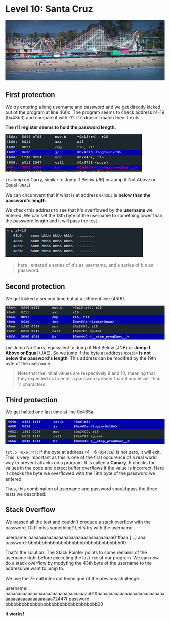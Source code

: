 # Level 10: Santa Cruz

![santa cruz](img/10_5.PNG)

## First protection

We try entering a long username and password and we get directly kicked out of the program at line 460c. The program seems to check address r4-19 (0x43b3) and compare it with r11. If it doesn't match then it exits.

**The r11 register seems to hold the password length.**

![image](img/10_1.PNG)

`jc` Jump on Carry, similar to Jump if Below (*JB*) or Jump if Not Above or Equal (`JNAE`)

We can circumvent that if what is at address `0x43b3` is **below than the password's length**.

We check this address to see that it's overflowed by the **username** we entered. We can set the 18th byte of the username to something lower than the password length and it will pass the test.

![image](img/10_2.PNG)

>here I entered a series of *a*'s as username, and a series of *b*'s as password.

## Second protection

We get kicked a second time but at a different line (45f6).

![second protection](img/10_3.PNG)

`jnc` Jump No Carry, equivalent to Jump if Not Below (JNB)  or **Jump if Above or Equal** (JAE). So we jump if the byte at address `0x43b4` **is not below the password's length**. This address can be modified by the 19th byte of the username.

>Note that the initial values are respectively 8 and 10, meaning that they expected us to enter a password greater than 8 and lesser than 11 characters.

## Third protection

We get halted one last time at line 0x465a.

![third protection](img/10_4.PNG)

`tst.b -0x6(r4)`: if the byte at address r4 - 6 (`0x43c6`) is not zero, it will exit. This is very important as this is one of the first occurence of a real world way to prevent attacks on a program. It is called a **Canary**. It checks for values in the code and detect buffer overflows if the value is incorrect. Here it checks the byte we overflowed with the 18th byte of the password we entered.

Thus, this combination of username and password should pass the three tests we described:

## Stack Overflow

We passed all the test and couldn't produce a stack overflow with the password. Did I miss something? Let's try with the username

username: aaaaaaaaaaaaaaaaaaaaaaaaaaaaaaaaaa01ffaaa [...] aaa
password: bbbbbbbbbbbbbbbbbbbbbbbbbbbbbbbbbb00

That's the solution. The Stack Pointer points to some remains of the username right before executing the last `ret` of our program. We can now do a stack overflow by modyfing the 43th byte of the username to the address we want to jump to.

We use the 7F call interrupt technique of the previous challenge.

username: aaaaaaaaaaaaaaaaaaaaaaaaaaaaaaaaaa01ffaaaaaaaaaaaaaaaaaaaaaaaaaaaaaaaaaaaaaaaaaaaaaa72447f
password: bbbbbbbbbbbbbbbbbbbbbbbbbbbbbbbbbb00

**It works!**
